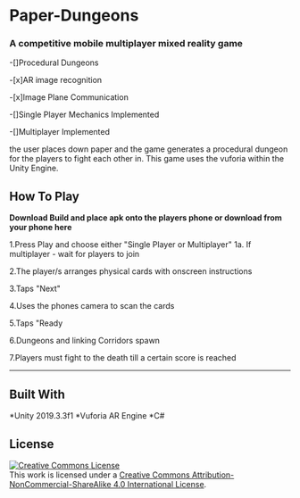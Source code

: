 # Paper-Dungeons
### A competitive mobile multiplayer mixed reality game

-[]Procedural Dungeons

-[x]AR image recognition

-[x]Image Plane Communication

-[]Single Player Mechanics Implemented

-[]Multiplayer Implemented

the user places down paper and the game generates a procedural dungeon for the players to fight each other in. This game uses the vuforia within the Unity Engine.

## How To Play
**Download Build and place apk onto the players phone or download from your phone here**

1.Press Play and choose either "Single Player or Multiplayer"
  1a. If multiplayer - wait for players to join
  
2.The player/s arranges physical cards with onscreen instructions 

3.Taps "Next"

4.Uses the phones camera to scan the cards

5.Taps "Ready

6.Dungeons and linking Corridors spawn

7.Players must fight to the death till a certain score  is reached

----------------------------------------------------------------------------

## Built With

*Unity 2019.3.3f1
*Vuforia AR Engine
*C#

## License

<a rel="license" href="http://creativecommons.org/licenses/by-nc-sa/4.0/"><img alt="Creative Commons License" style="border-width:0" src="https://i.creativecommons.org/l/by-nc-sa/4.0/88x31.png" /></a><br />This work is licensed under a <a rel="license" href="http://creativecommons.org/licenses/by-nc-sa/4.0/">Creative Commons Attribution-NonCommercial-ShareAlike 4.0 International License</a>.
